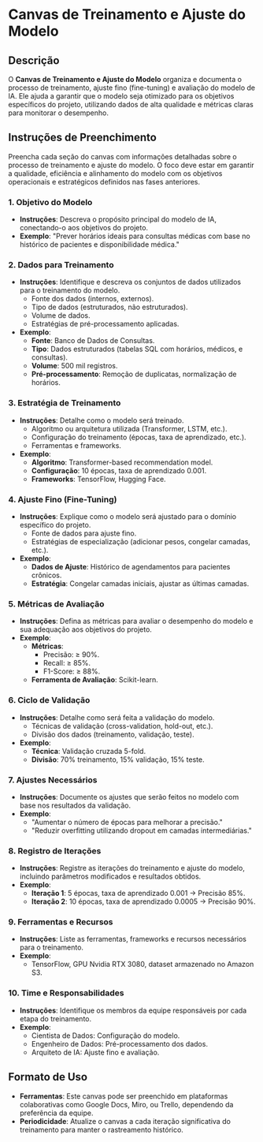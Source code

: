 # Canvas de Treinamento e Ajuste do Modelo

## Descrição
O **Canvas de Treinamento e Ajuste do Modelo** organiza e documenta o processo de treinamento, ajuste fino (fine-tuning) e avaliação do modelo de IA. Ele ajuda a garantir que o modelo seja otimizado para os objetivos específicos do projeto, utilizando dados de alta qualidade e métricas claras para monitorar o desempenho.

## Instruções de Preenchimento

Preencha cada seção do canvas com informações detalhadas sobre o processo de treinamento e ajuste do modelo. O foco deve estar em garantir a qualidade, eficiência e alinhamento do modelo com os objetivos operacionais e estratégicos definidos nas fases anteriores.

### 1. Objetivo do Modelo
- **Instruções**: Descreva o propósito principal do modelo de IA, conectando-o aos objetivos do projeto.
- **Exemplo**: "Prever horários ideais para consultas médicas com base no histórico de pacientes e disponibilidade médica."

### 2. Dados para Treinamento
- **Instruções**: Identifique e descreva os conjuntos de dados utilizados para o treinamento do modelo.
  - Fonte dos dados (internos, externos).
  - Tipo de dados (estruturados, não estruturados).
  - Volume de dados.
  - Estratégias de pré-processamento aplicadas.
- **Exemplo**:
  - **Fonte**: Banco de Dados de Consultas.
  - **Tipo**: Dados estruturados (tabelas SQL com horários, médicos, e consultas).
  - **Volume**: 500 mil registros.
  - **Pré-processamento**: Remoção de duplicatas, normalização de horários.

### 3. Estratégia de Treinamento
- **Instruções**: Detalhe como o modelo será treinado.
  - Algoritmo ou arquitetura utilizada (Transformer, LSTM, etc.).
  - Configuração do treinamento (épocas, taxa de aprendizado, etc.).
  - Ferramentas e frameworks.
- **Exemplo**:
  - **Algoritmo**: Transformer-based recommendation model.
  - **Configuração**: 10 épocas, taxa de aprendizado 0.001.
  - **Frameworks**: TensorFlow, Hugging Face.

### 4. Ajuste Fino (Fine-Tuning)
- **Instruções**: Explique como o modelo será ajustado para o domínio específico do projeto.
  - Fonte de dados para ajuste fino.
  - Estratégias de especialização (adicionar pesos, congelar camadas, etc.).
- **Exemplo**:
  - **Dados de Ajuste**: Histórico de agendamentos para pacientes crônicos.
  - **Estratégia**: Congelar camadas iniciais, ajustar as últimas camadas.

### 5. Métricas de Avaliação
- **Instruções**: Defina as métricas para avaliar o desempenho do modelo e sua adequação aos objetivos do projeto.
- **Exemplo**:
  - **Métricas**:
    - Precisão: ≥ 90%.
    - Recall: ≥ 85%.
    - F1-Score: ≥ 88%.
  - **Ferramenta de Avaliação**: Scikit-learn.

### 6. Ciclo de Validação
- **Instruções**: Detalhe como será feita a validação do modelo.
  - Técnicas de validação (cross-validation, hold-out, etc.).
  - Divisão dos dados (treinamento, validação, teste).
- **Exemplo**:
  - **Técnica**: Validação cruzada 5-fold.
  - **Divisão**: 70% treinamento, 15% validação, 15% teste.

### 7. Ajustes Necessários
- **Instruções**: Documente os ajustes que serão feitos no modelo com base nos resultados da validação.
- **Exemplo**:
  - "Aumentar o número de épocas para melhorar a precisão."
  - "Reduzir overfitting utilizando dropout em camadas intermediárias."

### 8. Registro de Iterações
- **Instruções**: Registre as iterações do treinamento e ajuste do modelo, incluindo parâmetros modificados e resultados obtidos.
- **Exemplo**:
  - **Iteração 1**: 5 épocas, taxa de aprendizado 0.001 → Precisão 85%.
  - **Iteração 2**: 10 épocas, taxa de aprendizado 0.0005 → Precisão 90%.

### 9. Ferramentas e Recursos
- **Instruções**: Liste as ferramentas, frameworks e recursos necessários para o treinamento.
- **Exemplo**:
  - TensorFlow, GPU Nvidia RTX 3080, dataset armazenado no Amazon S3.

### 10. Time e Responsabilidades
- **Instruções**: Identifique os membros da equipe responsáveis por cada etapa do treinamento.
- **Exemplo**:
  - Cientista de Dados: Configuração do modelo.
  - Engenheiro de Dados: Pré-processamento dos dados.
  - Arquiteto de IA: Ajuste fino e avaliação.

## **Formato de Uso**
- **Ferramentas**: Este canvas pode ser preenchido em plataformas colaborativas como Google Docs, Miro, ou Trello, dependendo da preferência da equipe.
- **Periodicidade**: Atualize o canvas a cada iteração significativa do treinamento para manter o rastreamento histórico.
